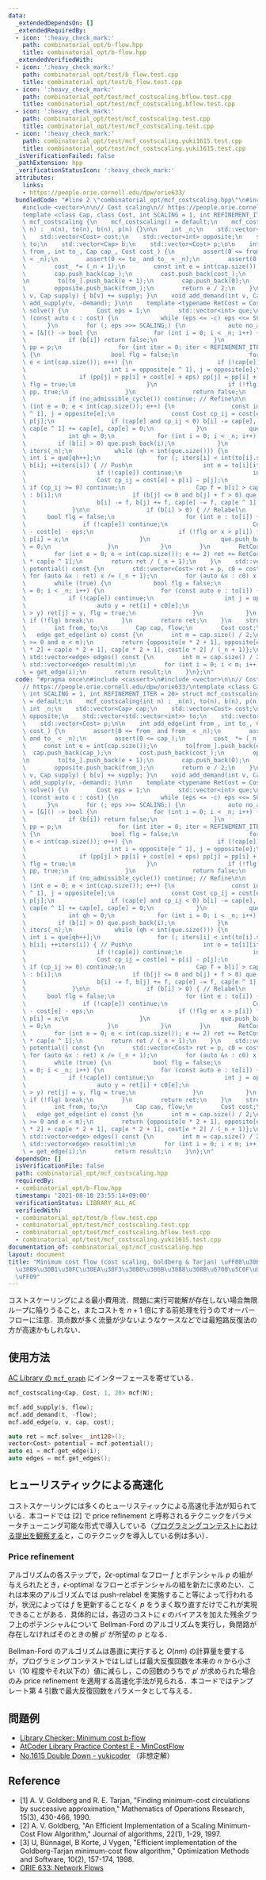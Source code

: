 ```yaml
---
data:
  _extendedDependsOn: []
  _extendedRequiredBy:
  - icon: ':heavy_check_mark:'
    path: combinatorial_opt/b-flow.hpp
    title: combinatorial_opt/b-flow.hpp
  _extendedVerifiedWith:
  - icon: ':heavy_check_mark:'
    path: combinatorial_opt/test/b_flow.test.cpp
    title: combinatorial_opt/test/b_flow.test.cpp
  - icon: ':heavy_check_mark:'
    path: combinatorial_opt/test/mcf_costscaling.bflow.test.cpp
    title: combinatorial_opt/test/mcf_costscaling.bflow.test.cpp
  - icon: ':heavy_check_mark:'
    path: combinatorial_opt/test/mcf_costscaling.test.cpp
    title: combinatorial_opt/test/mcf_costscaling.test.cpp
  - icon: ':heavy_check_mark:'
    path: combinatorial_opt/test/mcf_costscaling.yuki1615.test.cpp
    title: combinatorial_opt/test/mcf_costscaling.yuki1615.test.cpp
  _isVerificationFailed: false
  _pathExtension: hpp
  _verificationStatusIcon: ':heavy_check_mark:'
  attributes:
    links:
    - https://people.orie.cornell.edu/dpw/orie633/
  bundledCode: "#line 2 \"combinatorial_opt/mcf_costscaling.hpp\"\n#include <cassert>\n\
    #include <vector>\n\n// Cost scaling\n// https://people.orie.cornell.edu/dpw/orie633/\n\
    template <class Cap, class Cost, int SCALING = 1, int REFINEMENT_ITER = 20> struct\
    \ mcf_costscaling {\n    mcf_costscaling() = default;\n    mcf_costscaling(int\
    \ n) : _n(n), to(n), b(n), p(n) {}\n\n    int _n;\n    std::vector<Cap> cap;\n\
    \    std::vector<Cost> cost;\n    std::vector<int> opposite;\n    std::vector<std::vector<int>>\
    \ to;\n    std::vector<Cap> b;\n    std::vector<Cost> p;\n\n    int add_edge(int\
    \ from_, int to_, Cap cap_, Cost cost_) {\n        assert(0 <= from_ and from_\
    \ < _n);\n        assert(0 <= to_ and to_ < _n);\n        assert(0 <= cap_);\n\
    \        cost_ *= (_n + 1);\n        const int e = int(cap.size());\n        to[from_].push_back(e);\n\
    \        cap.push_back(cap_);\n        cost.push_back(cost_);\n        opposite.push_back(to_);\n\
    \n        to[to_].push_back(e + 1);\n        cap.push_back(0);\n        cost.push_back(-cost_);\n\
    \        opposite.push_back(from_);\n        return e / 2;\n    }\n    void add_supply(int\
    \ v, Cap supply) { b[v] += supply; }\n    void add_demand(int v, Cap demand) {\
    \ add_supply(v, -demand); }\n\n    template <typename RetCost = Cost> RetCost\
    \ solve() {\n        Cost eps = 1;\n        std::vector<int> que;\n        for\
    \ (const auto c : cost) {\n            while (eps <= -c) eps <<= SCALING;\n  \
    \      }\n        for (; eps >>= SCALING;) {\n            auto no_admissible_cycle\
    \ = [&]() -> bool {\n                for (int i = 0; i < _n; i++) {\n        \
    \            if (b[i]) return false;\n                }\n                std::vector<Cost>\
    \ pp = p;\n                for (int iter = 0; iter < REFINEMENT_ITER; iter++)\
    \ {\n                    bool flg = false;\n                    for (int e = 0;\
    \ e < int(cap.size()); e++) {\n                        if (!cap[e]) continue;\n\
    \                        int i = opposite[e ^ 1], j = opposite[e];\n         \
    \               if (pp[j] > pp[i] + cost[e] + eps) pp[j] = pp[i] + cost[e] + eps,\
    \ flg = true;\n                    }\n                    if (!flg) return p =\
    \ pp, true;\n                }\n                return false;\n            };\n\
    \            if (no_admissible_cycle()) continue; // Refine\n\n            for\
    \ (int e = 0; e < int(cap.size()); e++) {\n                const int i = opposite[e\
    \ ^ 1], j = opposite[e];\n                const Cost cp_ij = cost[e] + p[i] -\
    \ p[j];\n                if (cap[e] and cp_ij < 0) b[i] -= cap[e], b[j] += cap[e],\
    \ cap[e ^ 1] += cap[e], cap[e] = 0;\n            }\n            que.clear();\n\
    \            int qh = 0;\n            for (int i = 0; i < _n; i++) {\n       \
    \         if (b[i] > 0) que.push_back(i);\n            }\n            std::vector<int>\
    \ iters(_n);\n            while (qh < int(que.size())) {\n                const\
    \ int i = que[qh++];\n                for (; iters[i] < int(to[i].size()) and\
    \ b[i]; ++iters[i]) { // Push\n                    int e = to[i][iters[i]];\n\
    \                    if (!cap[e]) continue;\n                    int j = opposite[e];\n\
    \                    Cost cp_ij = cost[e] + p[i] - p[j];\n                   \
    \ if (cp_ij >= 0) continue;\n                    Cap f = b[i] > cap[e] ? cap[e]\
    \ : b[i];\n                    if (b[j] <= 0 and b[j] + f > 0) que.push_back(j);\n\
    \                    b[i] -= f, b[j] += f, cap[e] -= f, cap[e ^ 1] += f;\n   \
    \             }\n\n                if (b[i] > 0) { // Relabel\n              \
    \      bool flg = false;\n                    for (int e : to[i]) {\n        \
    \                if (!cap[e]) continue;\n                        Cost x = p[opposite[e]]\
    \ - cost[e] - eps;\n                        if (!flg or x > p[i]) flg = true,\
    \ p[i] = x;\n                    }\n                    que.push_back(i), iters[i]\
    \ = 0;\n                }\n            }\n        }\n        RetCost ret = 0;\n\
    \        for (int e = 0; e < int(cap.size()); e += 2) ret += RetCost(cost[e])\
    \ * cap[e ^ 1];\n        return ret / (_n + 1);\n    }\n    std::vector<Cost>\
    \ potential() const {\n        std::vector<Cost> ret = p, c0 = cost;\n       \
    \ for (auto &x : ret) x /= (_n + 1);\n        for (auto &x : c0) x /= (_n + 1);\n\
    \        while (true) {\n            bool flg = false;\n            for (int i\
    \ = 0; i < _n; i++) {\n                for (const auto e : to[i]) {\n        \
    \            if (!cap[e]) continue;\n                    int j = opposite[e];\n\
    \                    auto y = ret[i] + c0[e];\n                    if (ret[j]\
    \ > y) ret[j] = y, flg = true;\n                }\n            }\n           \
    \ if (!flg) break;\n        }\n        return ret;\n    }\n    struct edge {\n\
    \        int from, to;\n        Cap cap, flow;\n        Cost cost;\n    };\n \
    \   edge get_edge(int e) const {\n        int m = cap.size() / 2;\n        assert(e\
    \ >= 0 and e < m);\n        return {opposite[e * 2 + 1], opposite[e * 2], cap[e\
    \ * 2] + cap[e * 2 + 1], cap[e * 2 + 1], cost[e * 2] / (_n + 1)};\n    }\n   \
    \ std::vector<edge> edges() const {\n        int m = cap.size() / 2;\n       \
    \ std::vector<edge> result(m);\n        for (int i = 0; i < m; i++) result[i]\
    \ = get_edge(i);\n        return result;\n    }\n};\n"
  code: "#pragma once\n#include <cassert>\n#include <vector>\n\n// Cost scaling\n\
    // https://people.orie.cornell.edu/dpw/orie633/\ntemplate <class Cap, class Cost,\
    \ int SCALING = 1, int REFINEMENT_ITER = 20> struct mcf_costscaling {\n    mcf_costscaling()\
    \ = default;\n    mcf_costscaling(int n) : _n(n), to(n), b(n), p(n) {}\n\n   \
    \ int _n;\n    std::vector<Cap> cap;\n    std::vector<Cost> cost;\n    std::vector<int>\
    \ opposite;\n    std::vector<std::vector<int>> to;\n    std::vector<Cap> b;\n\
    \    std::vector<Cost> p;\n\n    int add_edge(int from_, int to_, Cap cap_, Cost\
    \ cost_) {\n        assert(0 <= from_ and from_ < _n);\n        assert(0 <= to_\
    \ and to_ < _n);\n        assert(0 <= cap_);\n        cost_ *= (_n + 1);\n   \
    \     const int e = int(cap.size());\n        to[from_].push_back(e);\n      \
    \  cap.push_back(cap_);\n        cost.push_back(cost_);\n        opposite.push_back(to_);\n\
    \n        to[to_].push_back(e + 1);\n        cap.push_back(0);\n        cost.push_back(-cost_);\n\
    \        opposite.push_back(from_);\n        return e / 2;\n    }\n    void add_supply(int\
    \ v, Cap supply) { b[v] += supply; }\n    void add_demand(int v, Cap demand) {\
    \ add_supply(v, -demand); }\n\n    template <typename RetCost = Cost> RetCost\
    \ solve() {\n        Cost eps = 1;\n        std::vector<int> que;\n        for\
    \ (const auto c : cost) {\n            while (eps <= -c) eps <<= SCALING;\n  \
    \      }\n        for (; eps >>= SCALING;) {\n            auto no_admissible_cycle\
    \ = [&]() -> bool {\n                for (int i = 0; i < _n; i++) {\n        \
    \            if (b[i]) return false;\n                }\n                std::vector<Cost>\
    \ pp = p;\n                for (int iter = 0; iter < REFINEMENT_ITER; iter++)\
    \ {\n                    bool flg = false;\n                    for (int e = 0;\
    \ e < int(cap.size()); e++) {\n                        if (!cap[e]) continue;\n\
    \                        int i = opposite[e ^ 1], j = opposite[e];\n         \
    \               if (pp[j] > pp[i] + cost[e] + eps) pp[j] = pp[i] + cost[e] + eps,\
    \ flg = true;\n                    }\n                    if (!flg) return p =\
    \ pp, true;\n                }\n                return false;\n            };\n\
    \            if (no_admissible_cycle()) continue; // Refine\n\n            for\
    \ (int e = 0; e < int(cap.size()); e++) {\n                const int i = opposite[e\
    \ ^ 1], j = opposite[e];\n                const Cost cp_ij = cost[e] + p[i] -\
    \ p[j];\n                if (cap[e] and cp_ij < 0) b[i] -= cap[e], b[j] += cap[e],\
    \ cap[e ^ 1] += cap[e], cap[e] = 0;\n            }\n            que.clear();\n\
    \            int qh = 0;\n            for (int i = 0; i < _n; i++) {\n       \
    \         if (b[i] > 0) que.push_back(i);\n            }\n            std::vector<int>\
    \ iters(_n);\n            while (qh < int(que.size())) {\n                const\
    \ int i = que[qh++];\n                for (; iters[i] < int(to[i].size()) and\
    \ b[i]; ++iters[i]) { // Push\n                    int e = to[i][iters[i]];\n\
    \                    if (!cap[e]) continue;\n                    int j = opposite[e];\n\
    \                    Cost cp_ij = cost[e] + p[i] - p[j];\n                   \
    \ if (cp_ij >= 0) continue;\n                    Cap f = b[i] > cap[e] ? cap[e]\
    \ : b[i];\n                    if (b[j] <= 0 and b[j] + f > 0) que.push_back(j);\n\
    \                    b[i] -= f, b[j] += f, cap[e] -= f, cap[e ^ 1] += f;\n   \
    \             }\n\n                if (b[i] > 0) { // Relabel\n              \
    \      bool flg = false;\n                    for (int e : to[i]) {\n        \
    \                if (!cap[e]) continue;\n                        Cost x = p[opposite[e]]\
    \ - cost[e] - eps;\n                        if (!flg or x > p[i]) flg = true,\
    \ p[i] = x;\n                    }\n                    que.push_back(i), iters[i]\
    \ = 0;\n                }\n            }\n        }\n        RetCost ret = 0;\n\
    \        for (int e = 0; e < int(cap.size()); e += 2) ret += RetCost(cost[e])\
    \ * cap[e ^ 1];\n        return ret / (_n + 1);\n    }\n    std::vector<Cost>\
    \ potential() const {\n        std::vector<Cost> ret = p, c0 = cost;\n       \
    \ for (auto &x : ret) x /= (_n + 1);\n        for (auto &x : c0) x /= (_n + 1);\n\
    \        while (true) {\n            bool flg = false;\n            for (int i\
    \ = 0; i < _n; i++) {\n                for (const auto e : to[i]) {\n        \
    \            if (!cap[e]) continue;\n                    int j = opposite[e];\n\
    \                    auto y = ret[i] + c0[e];\n                    if (ret[j]\
    \ > y) ret[j] = y, flg = true;\n                }\n            }\n           \
    \ if (!flg) break;\n        }\n        return ret;\n    }\n    struct edge {\n\
    \        int from, to;\n        Cap cap, flow;\n        Cost cost;\n    };\n \
    \   edge get_edge(int e) const {\n        int m = cap.size() / 2;\n        assert(e\
    \ >= 0 and e < m);\n        return {opposite[e * 2 + 1], opposite[e * 2], cap[e\
    \ * 2] + cap[e * 2 + 1], cap[e * 2 + 1], cost[e * 2] / (_n + 1)};\n    }\n   \
    \ std::vector<edge> edges() const {\n        int m = cap.size() / 2;\n       \
    \ std::vector<edge> result(m);\n        for (int i = 0; i < m; i++) result[i]\
    \ = get_edge(i);\n        return result;\n    }\n};\n"
  dependsOn: []
  isVerificationFile: false
  path: combinatorial_opt/mcf_costscaling.hpp
  requiredBy:
  - combinatorial_opt/b-flow.hpp
  timestamp: '2021-08-18 23:55:14+09:00'
  verificationStatus: LIBRARY_ALL_AC
  verifiedWith:
  - combinatorial_opt/test/b_flow.test.cpp
  - combinatorial_opt/test/mcf_costscaling.test.cpp
  - combinatorial_opt/test/mcf_costscaling.bflow.test.cpp
  - combinatorial_opt/test/mcf_costscaling.yuki1615.test.cpp
documentation_of: combinatorial_opt/mcf_costscaling.hpp
layout: document
title: "Minimum cost flow (cost scaling, Goldberg & Tarjan) \uFF08\u30B3\u30B9\u30C8\
  \u30B9\u30B1\u30FC\u30EA\u30F3\u30B0\u306B\u3088\u308B\u6700\u5C0F\u8CBB\u7528\u6D41\
  \uFF09"
---
```


コストスケーリングによる最小費用流．問題に実行可能解が存在しない場合無限ループに陥りうること，またコストを $n + 1$ 倍にする前処理を行うのでオーバーフローに注意．頂点数が多く流量が少ないようなケースなどでは最短路反復法の方が高速かもしれない．

## 使用方法

[AC Library の `mcf_graph`](https://atcoder.github.io/ac-library/production/document_ja/mincostflow.html) にインターフェースを寄せている．

```cpp
mcf_costscaling<Cap, Cost, 1, 20> mcf(N);

mcf.add_supply(s, flow);
mcf.add_demand(t, -flow);
mcf.add_edge(u, v, cap, cost);

auto ret = mcf.solve<__int128>();
vector<Cost> potential = mcf.potential();
auto ei = mcf.get_edge(i);
auto edges = mcf.get_edges();
```

## ヒューリスティックによる高速化

コストスケーリングには多くのヒューリスティックによる高速化手法が知られている．本コードでは [2] で price refinement と呼称されるテクニックをパラメータチューニング可能な形式で導入している（[プログラミングコンテストにおける提出を観察する](https://yukicoder.me/problems/no/1615/submissions?status=AC)と，このテクニックを導入している例は多い）．

### Price refinement

アルゴリズムの各ステップで，$2\epsilon$-optimal なフロー $f$ とポテンシャル $p$ の組が与えられたとき，$\epsilon$-optimal なフローとポテンシャルの組を新たに求めたい．これは本来のアルゴリズムでは push-relabel を実施すること等によって行われるが，状況によっては $f$ を更新することなく $p$ をうまく取り直すだけでこれが実現できることがある．具体的には，各辺のコストに $\epsilon$ のバイアスを加えた残余グラフ上のポテンシャルについて Bellman-Ford のアルゴリズムを実行し，負閉路が存在しなければそのときの解 $p'$ が所望の $p$ となる．

Bellman-Ford のアルゴリズムは愚直に実行すると $O(nm)$ の計算量を要するが，プログラミングコンテストではしばしば最大反復回数を本来の $n$ から小さい（$10$ 程度やそれ以下の）値に減らし，この回数のうちで $p'$ が求められた場合のみ price refinement を適用する高速化手法が見られる．本コードではテンプレート第 4 引数で最大反復回数をパラメータとして与える．

## 問題例

- [Library Checker: Minimum cost b-flow](https://judge.yosupo.jp/problem/min_cost_b_flow)
- [AtCoder Library Practice Contest E - MinCostFlow](https://atcoder.jp/contests/practice2/tasks/practice2_e)
- [No.1615 Double Down - yukicoder](https://yukicoder.me/problems/no/1615) （非想定解）

## Reference

- [1] A. V. Goldberg and R. E. Tarjan, "Finding minimum-cost circulations by successive approximation,"
      Mathematics of Operations Research, 15(3), 430-466, 1990.
- [2] A. V. Goldberg, "An Efficient Implementation of a Scaling Minimum-Cost Flow Algorithm,"
      Journal of algorithms, 22(1), 1-29, 1997.
- [3] U, Bünnagel, B Korte, J Vygen,
      "Efficient implementation of the Goldberg-Tarjan minimum-cost flow algorithm,"
      Optimization Methods and Software, 10(2), 157-174, 1998.
- [ORIE 633: Network Flows](https://people.orie.cornell.edu/dpw/orie633/)

